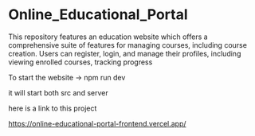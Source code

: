 # Online_Educational_Portal
This repository features an education website which offers a comprehensive suite of features for managing courses, including course creation. Users can register, login, and manage their profiles, including viewing enrolled courses, tracking progress

To start the website -> npm run dev 

it will start both src and server

here is a link to this project

https://online-educational-portal-frontend.vercel.app/